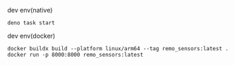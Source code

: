 dev env(native)
```
deno task start
```

dev env(docker)
````
docker buildx build --platform linux/arm64 --tag remo_sensors:latest .
docker run -p 8000:8000 remo_sensors:latest
````
